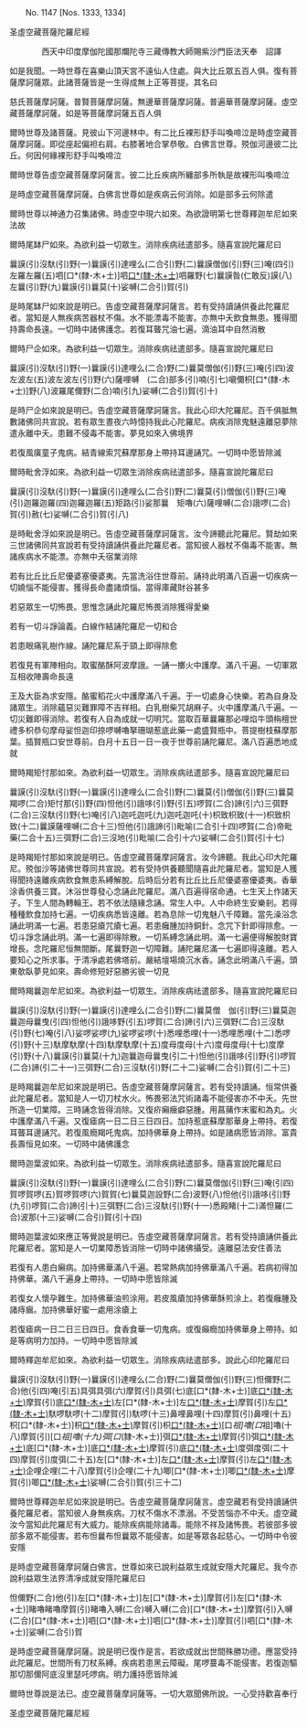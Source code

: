 ﻿　　No. 1147 [Nos. 1333, 1334]

圣虛空藏菩薩陀羅尼經

　　　　西天中印度摩伽陀國那爛陀寺三藏傳教大師賜紫沙門臣法天奉　詔譯


如是我聞。一時世尊在喜樂山頂天宮不遠仙人住處。與大比丘眾五百人俱。復有菩薩摩訶薩眾。此諸菩薩皆是一生得成無上正等菩提。其名曰

慈氏菩薩摩訶薩。普賢菩薩摩訶薩。無邊華菩薩摩訶薩。普遍華菩薩摩訶薩。虛空藏菩薩摩訶薩。如是等菩薩摩訶薩五百人俱

爾時世尊及諸菩薩。見彼山下河邊林中。有二比丘裸形舒手叫喚啼泣是時虛空藏菩薩摩訶薩。即從座起偏袒右肩。右膝著地合掌恭敬。白佛言世尊。殑伽河邊彼二比丘。何因何緣裸形舒手叫喚啼泣

爾時世尊告虛空藏菩薩摩訶薩言。彼二比丘疾病所纏部多所執是故裸形叫喚啼泣

是時虛空藏菩薩摩訶薩。白佛言世尊如是疾病云何消除。如是部多云何除遣

爾時世尊以神通力召集諸佛。時虛空中現六如來。為欲證明第七世尊釋迦牟尼如來法故

爾時尾缽尸如來。為欲利益一切眾生。消除疾病祛遣部多。隨喜宣說陀羅尼曰

曩謨(引)沒馱(引)野(一)曩謨(引)達哩么(二合引)野(二)曩謨僧伽(引)野(三)唵(四引)左羅左羅(五)呬[口*(隸-木+士)]呬[口*(隸-木+士)](六)呬羅野(七)曩謨昝(仁敢反)謨(八)左曩(引)野(九)曩謨(引)曩莫(十)娑嚩(二合引)賀(引)

是時尾缽尸如來說是明已。告虛空藏菩薩摩訶薩言。若有受持讀誦供養此陀羅尼者。當知是人無疾病苦器杖不傷。水不能漂毒不能害。亦無中夭飲食無患。獲得聞持壽命長遠。一切時中諸佛護念。若復耳聾咒油七遍。滴油耳中自然消散

爾時尸企如來。為欲利益一切眾生。消除疾病祛遣部多。隨喜宣說陀羅尼曰

曩謨(引)沒馱(引)野(一)曩謨(引)達哩么(二合)野(二)曩莫僧伽(引)野(三)唵(引四)波左波左(五)波左波左(引)野(六)薩哩嚩　(二合)部多(引)喃(引七)嚫儞枳[口*(隸-木+士)]野(八)波羅尾儞野(二合)喃(引九)娑嚩(二合引)賀(引十)

是時尸企如來說是明已。告虛空藏菩薩摩訶薩言。我此心印大陀羅尼。百千俱胝無數諸佛同共宣說。若有眾生晝夜六時憶持我此心陀羅尼。病疾消除鬼魅遠離惡夢除遣永離中夭。患難不侵毒不能害。夢見如來入佛境界

若復風癀童子鬼病。結青線索咒蘇摩那身上帶持耳邊誦咒。一切時中愿皆除滅

爾時毗舍浮如來。為欲利益一切眾生消除疾病祛遣部多。隨喜宣說陀羅尼曰

曩謨(引)沒馱(引)野(一)曩謨(引)達哩么(二合引)野(二)曩莫(引)僧伽(引)野(三)唵(引)迦羅迦羅(四)迦羅迦羅(五)矩路(引)娑那曩　矩嚕(六)薩哩嚩(二合)誐啰(二合)賀(引)赦(七)娑嚩(二合引)賀(引八)

是時毗舍浮如來說是明已。告虛空藏菩薩摩訶薩言。汝今諦聽此陀羅尼。賢劫如來三世諸佛同共宣說若有受持讀誦供養此陀羅尼者。當知彼人器杖不傷毒不能害。無諸疾病水不能漂。亦無中夭宿業消除

若有比丘比丘尼優婆塞優婆夷。先當洗浴住世尊前。誦持此明滿八百遍一切疾病一切嬈惱不能侵害。獲得長命盡諸煩惱。當得庫藏財谷甚多

若惡眾生一切怖畏。思惟念誦此陀羅尼怖畏消除獲得愛樂

若有一切斗諍論義。白線作結誦陀羅尼一切和合

若患眼痛乳樹作線。誦陀羅尼系于頸上即得除愈

若復見有軍陣相向。取蜜酪酥阿波摩誐。一誦一擲火中護摩。滿八千遍。一切軍眾互相收陣壽命長遠

王及大臣為求安隱。酪蜜稻花火中護摩滿八千遍。于一切處身心快樂。若為自身及諸眾生。消除蘊惡災難罪障不吉祥相。白乳樹柴咒胡麻子。火中護摩滿八千遍。一切災難即得消除。若復有人自為成就一切明咒。當取百華曩羅那必哩焰牛頭栴檀世禮多枳恭句摩母娑怛迦印捺啰嚩嚕拏珊瑚惹底此藥一處盛賢瓶中。菩提樹枝蘇摩那葉。插賢瓶口安世尊前。白月十五日一日一夜于世尊前誦陀羅尼。滿八百遍悉地成就

爾時羯矩忖那如來。為欲利益一切眾生。消除疾病祛遣部多。隨喜宣說陀羅尼曰

曩謨(引)沒馱(引)野(一)曩謨(引)達哩么(二合引)野(二)曩莫(引)僧伽(引)野(三)曩莫羯啰(二合)矩忖那(引)野(四)怛他(引)誐哆(引)野(引五)啰賀(二合)諦(引六)三弭野(二合)三沒馱(引)野(七)唵(引八)迦吒迦吒(九)迦吒迦吒(十)枳致枳致(十一)枳致枳致(十二)曩謨薩哩嚩(二合十三)怛他(引)誐諦(引)毗喻(二合引十四)啰賀(二合)帝毗藥(二合十五)三弭野(二合)三沒地(引)毗喻(二合引十六)娑嚩(二合引)賀(引十七)

是時羯矩忖那如來說是明已。告虛空藏菩薩摩訶薩言。汝今諦聽。我此心印大陀羅尼。殑伽沙等諸佛世尊同共宣說。若有受持供養聽聞隨喜此陀羅尼者。當知是人獲得聞持遠離疾病飲食無患系縛解脫。后時后分若有比丘比丘尼優婆塞優婆夷。香華涂香供養三寶。沐浴世尊發心念誦此陀羅尼。滿八百遍得宿命通。七生天上作諸天子。下生人間為轉輪王。若不依法隨緣念誦。常生人中。人中命終生安樂剎。若得種種飲食加持七遍。一切疾病悉皆遠離。若為息除一切鬼魅八千障難。當先澡浴念誦此明滿一七遍。若患惡瘡咒瘡七遍。若患癰腫加持銅針。念咒下針即得除愈。一切斗諍念誦此明。滿一七遍即得除散。一切系縛念誦此明。滿一七遍便得解脫財寶增長。念陀羅尼恒無間斷。尾曩野迦一切障難。誦陀羅尼滿一七遍即得遠離。若人要知心之所求事。于清凈處若佛塔前。嚴結壇場燒沉水香。誦念此明滿八千遍。頭東欹臥夢見如來。壽命修短好惡勝劣彼一切見

爾時羯曩迦牟尼如來。為欲利益一切眾生。消除疾病祛遣部多。隨喜宣說陀羅尼曰

曩謨(引)沒馱(引)野(一)曩謨(引)達哩么(二合引)野(二)曩莫僧　伽(引)野(三)曩莫迦曩迦母曩曳(引四)怛他(引)誐哆野(引五)啰賀(二合)諦(引六)三弭野(二合)三沒馱(引)野(七)唵(引八)娑啰娑啰(九)娑啰娑啰(十)悉哩悉哩(十一)悉哩悉哩(十二)悉啰(引)野(十三)馱摩馱摩(十四)馱摩馱摩(十五)度母度母(十六)度母度母(十七)度摩(引)野(十八)曩謨(引)曩莫(十九)迦曩迦母曩曳(引二十)怛他(引)誐哆(引)野(引)啰賀(二合)諦(引二十一)三弭野(二合)三沒馱(引)野(二十二)娑嚩(二合引)賀(引二十三)

是時羯曩迦牟尼如來說是明已。告虛空藏菩薩摩訶薩言。若有受持讀誦。恒常供養此陀羅尼者。當知是人一切刀杖水火。怖畏邪法咒術諸毒不能侵害亦不中夭。先世所造一切業障。三時誦念皆得消除。又復疥癩癥癖惡腫。用菖蒱作末蜜和為丸。火中護摩滿八千遍。又復瘧病一日二日三日四日。加持惹底蘇摩那華身上帶持。若復耳聾耳邊誦咒。若復風癇羯吒鬼病。加持佛華身上帶持。如是諸病愿皆消除。富貴長壽恒見如來。一切時中諸佛護念

爾時迦葉波如來。為欲利益一切眾生。消除疾病祛遣部多。隨喜宣說陀羅尼曰

曩謨(引)沒馱(引)野(一)曩謨(引)達哩么(二合引)野(二)曩莫僧伽(引)野(三)唵(引四)賀啰賀啰(五)賀啰賀啰(六)賀賀(七)曩莫迦設野(二合)波野(八)怛他(引)誐哆(引)野(九引)啰賀(二合)諦(引十)三弭野(二合)三沒馱(引)野(十一)悉殿睹(十二)滿怛羅(二合)波那(十三)娑嚩(二合引)賀(引十四)

爾時迦葉波如來應正等覺說是明已。告虛空藏菩薩摩訶薩言。若有受持讀誦供養此陀羅尼者。當知是人一切業障悉皆消除一切時中諸佛攝受。遠離惡法安住善法

若復有人患白癩病。加持佛華滿八千遍。若常熱病加持佛華滿八千遍。若病初得加持佛華。滿八千遍身上帶持。一切時中愿皆除滅

若復女人懷孕難生。加持佛華油煎涂用。若皮風瘡加持佛華酥煎涂上。若復癰腫及諸痔瘺。加持佛華好蜜一處用涂瘡上

若復瘧病一日二日三日四日。食香食華一切鬼病。或復癲癇加持佛華身上帶持。如是等病明力加持。一切時中愿皆除滅

爾時釋迦牟尼如來。為欲利益一切眾生。消除疾病祛遣部多。說此心印陀羅尼曰

曩謨(引)沒馱(引)野(一)曩謨(引)達哩么(二合)野(二)曩莫僧伽(引)野(三)怛儞野(二合)他(引四)唵(引五)具弭具弭(六)摩賀(引)具弭(七)底[口*(隸-木+士)]底[口*(隸-木+士)](八)摩賀(引)底[口*(隸-木+士)](九)左[口*(隸-木+士)]左[口*(隸-木+士)](十)摩賀(引)左[口*(隸-木+士)](十一)馱啰馱啰(十二)摩賀(引)馱啰(十三)鼻哩鼻哩(十四)摩賀(引)鼻哩(十五)枳[口*(隸-木+士)]枳[口*(隸-木+士)](十六)摩賀(引)枳[口*(隸-木+士)](十七)[口*祖]嚕[口*祖]嚕(十八)摩賀(引)[口*祖]嚕(十九)弭[口*(隸-木+士)]弭[口*(隸-木+士)](二十)摩賀(引)弭[口*(隸-木+士)](二十一)底[口*(隸-木+士)]底[口*(隸-木+士)](二十二)摩賀(引)底[口*(隸-木+士)](二十三)度弭度弭(二十四)摩賀(引)度弭(二十五)左[口*(隸-木+士)]左[口*(隸-木+士)](二十六)摩賀(引)左[口*(隸-木+士)](二十七)企哩企哩(二十八)摩賀(引)企哩(二十九)唧[口*(隸-木+士)]唧[口*(隸-木+士)](三十)摩賀(引)唧[口*(隸-木+士)](三十一)娑嚩(二合引)賀(引三十二)

爾時世尊釋迦牟尼如來說是明已。告虛空藏菩薩摩訶薩言。虛空藏若有受持讀誦供養陀羅尼者。當知彼人身無疾病。刀杖不傷水不漂溺。不受苦惱亦不中夭。虛空藏汝今當知此陀羅尼有大威力。能除疾病能除諸毒。能除不祥及諸怖畏。若彼部多彼部多眾不能侵害。若布怛曩布怛曩眾不能侵害。如是等眾各起慈心。一切時中令彼安隱

是時虛空藏菩薩摩訶薩白佛言。世尊如來已說利益眾生成就安隱大陀羅尼。我今亦說利益眾生法界清凈成就安隱陀羅尼曰

怛儞野(二合)他(引)左[口*(隸-木+士)]左[口*(隸-木+士)]摩賀(引)左[口*(隸-木+士)]睹嚕睹嚕摩賀(引)睹嚕入嚩(二合)嚩入嚩(二合)[口*(隸-木+士)]摩賀(引)入嚩(二合)[口*(隸-木+士)]呬[口*(隸-木+士)]呬[口*(隸-木+士)]摩賀(引)呬[口*(隸-木+士)]娑嚩(二合引)賀

是時虛空藏菩薩摩訶薩。說是明已復作是言。若欲成就出世間殊勝功德。應當受持此陀羅尼。世間所有刀杖系縛。疾病若患黑云障礙。尾啰蔓毒不能侵害。若復迦驅那切那儞阿底沒里瑟吒啰病。明力護持愿皆除滅

爾時世尊說是法已。虛空藏菩薩摩訶薩等。一切大眾聞佛所說。一心受持歡喜奉行

圣虛空藏菩薩陀羅尼經
